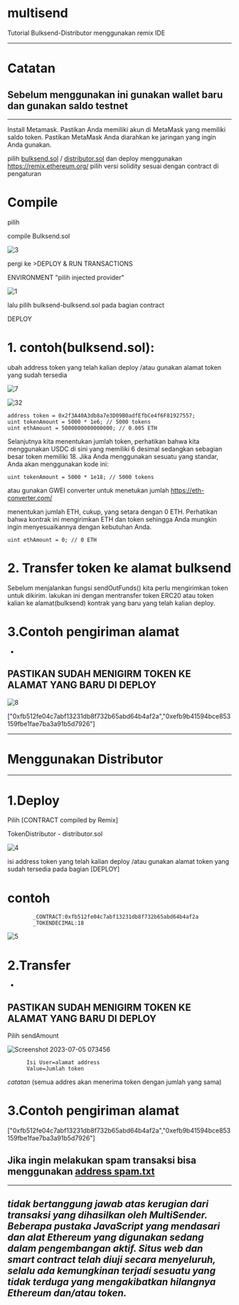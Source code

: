 # multisend

Tutorial Bulksend-Distributor menggunakan remix IDE

-----------------------------------------------------------------------------------------------------
# Catatan
Sebelum menggunakan ini gunakan wallet baru dan gunakan saldo testnet
-----------------------------------------------------------------------------------------------------
-----------------------------------------------------------------------------------------------------
Install Metamask.
Pastikan Anda memiliki akun di MetaMask yang memiliki saldo token.
Pastikan MetaMask Anda diarahkan ke jaringan yang ingin Anda gunakan.

pilih [bulksend.sol](https://github.com/naufalprtm/multisend/blob/main/bulksend.sol) / [distributor.sol](https://github.com/naufalprtm/multisend/blob/main/distributor.sol) dan deploy menggunakan https://remix.ethereum.org/
pilih versi solidity sesuai dengan contract di pengaturan

# Compile

pilih

compile Bulksend.sol

![3](https://github.com/naufalprtm/multisend/assets/103091329/2e3ef572-831b-4819-bc13-a205747fe156)





pergi ke >DEPLOY & RUN TRANSACTIONS

ENVIRONMENT  "pilih injected provider"


![1](https://github.com/naufalprtm/multisend/assets/103091329/2be9f183-02f7-498d-9c11-f4de1430932b)






lalu pilih bulksend-bulksend.sol pada bagian contract



DEPLOY

# 1. contoh(bulksend.sol):
ubah address token yang telah kalian deploy /atau gunakan alamat token yang sudah tersedia

![7](https://github.com/naufalprtm/multisend/assets/103091329/0f52a779-aa94-4063-806a-6a4dc7d103ce)


![32](https://github.com/naufalprtm/multisend/assets/103091329/0ed3645e-80f7-47cd-afcf-66ab601fb78f)


   
    address token = 0x2f3A40A3db8a7e3D09B0adfEfbCe4f6F81927557;
    uint tokenAmount = 5000 * 1e6; // 5000 tokens
    uint ethAmount = 5000000000000000; // 0.005 ETH
    
Selanjutnya kita menentukan jumlah token, perhatikan bahwa kita menggunakan USDC di sini yang memiliki 6 desimal sedangkan sebagian besar token memiliki 18. Jika Anda menggunakan sesuatu yang standar, Anda akan menggunakan kode ini:


    uint tokenAmount = 5000 * 1e18; // 5000 tokens

atau gunakan GWEI converter untuk menetukan jumlah
https://eth-converter.com/

menentukan jumlah ETH, cukup, yang setara dengan 0 ETH. Perhatikan bahwa kontrak ini mengirimkan ETH dan token sehingga Anda mungkin ingin menyesuaikannya dengan kebutuhan Anda.

    uint ethAmount = 0; // 0 ETH

# 2. Transfer token ke alamat bulksend

Sebelum menjalankan fungsi sendOutFunds() kita perlu mengirimkan token untuk dikirim. lakukan ini dengan mentransfer token ERC20 atau token kalian ke alamat(bulksend) kontrak yang baru yang telah kalian deploy.

# 3.Contoh pengiriman alamat
-
PASTIKAN SUDAH MENIGIRM TOKEN KE ALAMAT YANG BARU DI DEPLOY
-

![8](https://github.com/naufalprtm/multisend/assets/103091329/ed5e3d72-888d-45f5-b468-958cf5bcab9e)


["0xfb512fe04c7abf13231db8f732b65abd64b4af2a","0xefb9b41594bce853159fbe1fae7ba3a91b5d7926"]

-----------------------------------------------------------------------------------------------------
# Menggunakan Distributor
-----------------------------------------------------------------------------------------------------
# 1.Deploy


Pilih [CONTRACT compiled by Remix]

TokenDistributor - distributor.sol

![4](https://github.com/naufalprtm/multisend/assets/103091329/8540b201-2283-434f-b893-95709fd20e3b)

isi address token yang telah kalian deploy /atau gunakan alamat token yang sudah tersedia
pada bagian [DEPLOY]  

#    contoh

            _CONTRACT:0xfb512fe04c7abf13231db8f732b65abd64b4af2a
            _TOKENDECIMAL:18
            
![5](https://github.com/naufalprtm/multisend/assets/103091329/e45645b4-13c8-432b-be27-ca39cbf8a1e6)



# 2.Transfer
-
PASTIKAN SUDAH MENIGIRM TOKEN KE ALAMAT YANG BARU DI DEPLOY
-


Pilih sendAmount 

![Screenshot 2023-07-05 073456](https://github.com/naufalprtm/multisend/assets/103091329/f060c866-73ff-4452-819d-59e8c21ffa83)

          Isi User=alamat address
          Value=Jumlah token

*catatan*
(semua addres akan menerima token dengan jumlah yang sama)





# 3.Contoh pengiriman alamat


["0xfb512fe04c7abf13231db8f732b65abd64b4af2a","0xefb9b41594bce853159fbe1fae7ba3a91b5d7926"]



Jika ingin melakukan spam transaksi bisa menggunakan [address spam.txt](https://github.com/naufalprtm/multisend/blob/main/batch%20addres.txt](https://github.com/naufalprtm/multisend/blob/main/addres.txt))
-----------------------------------------------------------------------------------------------------



-----------------------------------------------------------------------------------------------------
*tidak bertanggung jawab atas kerugian dari transaksi yang dihasilkan oleh MultiSender. Beberapa pustaka JavaScript yang mendasari dan alat Ethereum yang digunakan sedang dalam pengembangan aktif. Situs web dan smart contract telah diuji secara menyeluruh, selalu ada kemungkinan terjadi sesuatu yang tidak terduga yang mengakibatkan hilangnya Ethereum dan/atau token.*
-----------------------------------------------------------------------------------------------------
